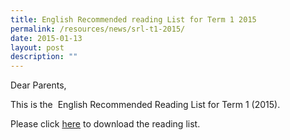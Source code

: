 ```yaml
---
title: English Recommended reading List for Term 1 2015
permalink: /resources/news/srl-t1-2015/
date: 2015-01-13
layout: post
description: ""
---
```

Dear Parents,

This is the  English Recommended Reading List for Term 1 (2015).

Please click [here](https://drive.google.com/file/d/0BzFOyE12hXARWk5FbEZuSm5ZbFE/view?usp=sharing) to download the reading list.